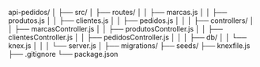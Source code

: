 api-pedidos/
│
├── src/
│   ├── routes/
│   │   ├── marcas.js
│   │   ├── produtos.js
│   │   ├── clientes.js
│   │   ├── pedidos.js
│   │
│   ├── controllers/
│   │   ├── marcasController.js
│   │   ├── produtosController.js
│   │   ├── clientesController.js
│   │   ├── pedidosController.js
│   │
│   ├── db/
│   │   └── knex.js
│   │
│   └── server.js
│
├── migrations/
├── seeds/
├── knexfile.js
├── .gitignore
└── package.json
